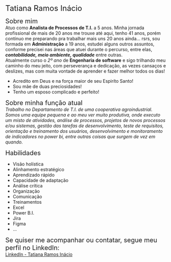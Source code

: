 <span style="font-size: 24px;">Tatiana Ramos Inácio </span>



<span style="font-size: 20px;">Sobre mim </span>  
Atuo como **Analista de Processos de T.I.** a 5 anos.  Minha jornada profissional de mais de 20 anos me trouxe até aqui, tenho 41 anos, porém contínuo me preparando pra trabalhar mais uns 20 anos ainda... rsrs, sou formada em **Administração** a 19 anos, estudei alguns outros assuntos, conforme precisei nas áreas que atuei durante o percurso, entre elas, ***contabilidade, meio ambiente, qualidade*** entre outras.  
Atualmente curso o *2º ano* de **Engenharia de software** e sigo trilhando meu caminho do meu jeito, com perseverança e dedicação, as vezes cansaços e deslizes, mas com muita vontade de aprender e fazer melhor todos os dias!
+ Acredito em Deus e na força maior de seu Espiríto Santo! <div style="background-color: green;">
+ Sou mãe de duas preciosidades! <div style="background-color: green;">
+ Tenho um esposo complicado e perfeito! <div style="background-color: green;">  
  
  

  

<span style="font-size: 20px;">Sobre minha função atual</span>    
*Trabalho no Departamento de T.I. de uma cooperativa agroindustrial. Somos uma equipe pequena e ao meu ver muito produtiva, onde executo um misto de atividades, análise de processos, projetos de novos processos e/ou sistemas, gestão das tarefas de desenvolvimento, teste de requisitos, orientação e treinamento dos usuários, desenvolvimento e monitoramento de indicadores no power bi, entre outras coisas que surgem de vez em quando.*


<span style="font-size: 20px;">Habilidades</span>
+ Visão holística
+ Alinhamento estratégico
+ Aprendizado rápido
+ Capacidade de adaptação
+ Análise crítica
+ Organização
+ Comunicação
+ Treinamentos
+ Excel
+ Power B.I.
+ Jira
+ Figma
+ ...


<span style="font-size: 20px;">Se quiser me acompanhar ou contatar, segue meu perfil no LinkedIn:</span>  
 [LinkedIn - Tatiana Ramos Inácio](https://www.linkedin.com/in/tatiana-ramos-in%C3%A1cio-258a1545?utm_source=share&utm_campaign=share_via&utm_content=profile&utm_medium=android_app)
